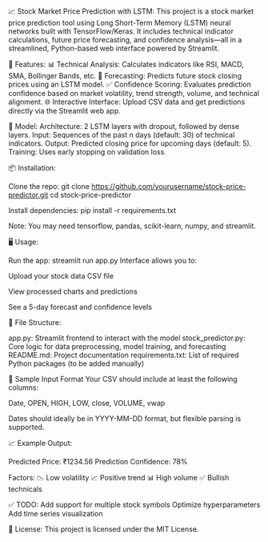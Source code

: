 📈 Stock Market Price Prediction with LSTM:
This project is a stock market price prediction tool using Long Short-Term Memory (LSTM) neural networks built with TensorFlow/Keras. It includes technical indicator calculations, future price forecasting, and confidence analysis—all in a streamlined, Python-based web interface powered by Streamlit.

🚀 Features:
📊 Technical Analysis: Calculates indicators like RSI, MACD, SMA, Bollinger Bands, etc.
🔮 Forecasting: Predicts future stock closing prices using an LSTM model.
✅ Confidence Scoring: Evaluates prediction confidence based on market volatility, trend strength, volume, and technical alignment.
🌐 Interactive Interface: Upload CSV data and get predictions directly via the Streamlit web app.

🧠 Model:
Architecture: 2 LSTM layers with dropout, followed by dense layers.
Input: Sequences of the past n days (default: 30) of technical indicators.
Output: Predicted closing price for upcoming days (default: 5).
Training: Uses early stopping on validation loss.

📦 Installation:

Clone the repo:
git clone https://github.com/yourusername/stock-price-predictor.git
cd stock-price-predictor

Install dependencies:
pip install -r requirements.txt

Note: You may need tensorflow, pandas, scikit-learn, numpy, and streamlit.

🖥️ Usage:

Run the app:
streamlit run app.py
Interface allows you to:

Upload your stock data CSV file

View processed charts and predictions

See a 5-day forecast and confidence levels

📂 File Structure:

app.py: Streamlit frontend to interact with the model
stock_predictor.py: Core logic for data preprocessing, model training, and forecasting
README.md: Project documentation
requirements.txt: List of required Python packages (to be added manually)

🧪 Sample Input Format
Your CSV should include at least the following columns:

Date, OPEN, HIGH, LOW, close, VOLUME, vwap

Dates should ideally be in YYYY-MM-DD format, but flexible parsing is supported.

📈 Example Output:

Predicted Price: ₹1234.56
Prediction Confidence: 78%

Factors:
📉 Low volatility
📈 Positive trend
📊 High volume
✅ Bullish technicals

✅ TODO:
Add support for multiple stock symbols
Optimize hyperparameters
Add time series visualization

📃 License:
This project is licensed under the MIT License.
